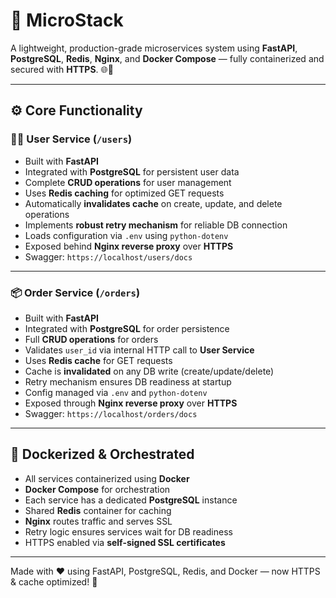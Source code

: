 # 🚀 MicroStack

A lightweight, production-grade microservices system using **FastAPI**, **PostgreSQL**, **Redis**, **Nginx**, and **Docker Compose** — fully containerized and secured with **HTTPS**. 🌐🔐

---

## ⚙️ Core Functionality

### 🧑‍💼 User Service (`/users`)

- Built with **FastAPI**
- Integrated with **PostgreSQL** for persistent user data
- Complete **CRUD operations** for user management
- Uses **Redis caching** for optimized GET requests
- Automatically **invalidates cache** on create, update, and delete operations
- Implements **robust retry mechanism** for reliable DB connection
- Loads configuration via `.env` using `python-dotenv`
- Exposed behind **Nginx reverse proxy** over **HTTPS**
- Swagger: `https://localhost/users/docs`

---

### 📦 Order Service (`/orders`)

- Built with **FastAPI**
- Integrated with **PostgreSQL** for order persistence
- Full **CRUD operations** for orders
- Validates `user_id` via internal HTTP call to **User Service**
- Uses **Redis cache** for GET requests
- Cache is **invalidated** on any DB write (create/update/delete)
- Retry mechanism ensures DB readiness at startup
- Config managed via `.env` and `python-dotenv`
- Exposed through **Nginx reverse proxy** over **HTTPS**
- Swagger: `https://localhost/orders/docs`

---

## 🐳 Dockerized & Orchestrated

- All services containerized using **Docker**
- **Docker Compose** for orchestration
- Each service has a dedicated **PostgreSQL** instance
- Shared **Redis** container for caching
- **Nginx** routes traffic and serves SSL
- Retry logic ensures services wait for DB readiness
- HTTPS enabled via **self-signed SSL certificates**

---

Made with ❤️ using FastAPI, PostgreSQL, Redis, and Docker — now HTTPS & cache optimized! 🚀
